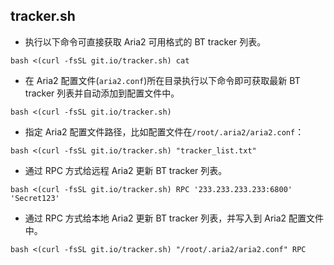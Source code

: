 ## tracker.sh

- 执行以下命令可直接获取 Aria2 可用格式的 BT tracker 列表。
```
bash <(curl -fsSL git.io/tracker.sh) cat
```

- 在 Aria2 配置文件(`aria2.conf`)所在目录执行以下命令即可获取最新 BT tracker 列表并自动添加到配置文件中。
```
bash <(curl -fsSL git.io/tracker.sh)
```

- 指定 Aria2 配置文件路径，比如配置文件在`/root/.aria2/aria2.conf`：
```
bash <(curl -fsSL git.io/tracker.sh) "tracker_list.txt"
```

- 通过 RPC 方式给远程 Aria2 更新 BT tracker 列表。
```
bash <(curl -fsSL git.io/tracker.sh) RPC '233.233.233.233:6800' 'Secret123'
```

- 通过 RPC 方式给本地 Aria2 更新 BT tracker 列表，并写入到 Aria2 配置文件中。
```
bash <(curl -fsSL git.io/tracker.sh) "/root/.aria2/aria2.conf" RPC
```
